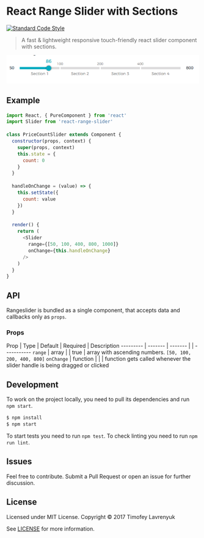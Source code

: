 # React Range Slider with Sections
[![Standard Code Style][std_img]][std_site]
> A fast & lightweight responsive touch-friendly react slider component with sections.

<img src="./demo/slider.png" alt="Slider" />

## Example

```js
import React, { PureComponent } from 'react'
import Slider from 'react-range-slider'

class PriceCountSlider extends Component {
  constructor(props, context) {
    super(props, context)
    this.state = {
      count: 0
    }
  }

  handleOnChange = (value) => {
    this.setState({
      count: value
    })
  }

  render() {
    return (
      <Slider
        range={[50, 100, 400, 800, 1000]}
        onChange={this.handleOnChange}
      />
    )
  }
}
```

## API
Rangeslider is bundled as a single component, that accepts data and callbacks only as `props`.


### Props
Prop   	 			 |  Type      |  Default   | Required   |  Description
---------   	     |  -------   |  -------   |            |  -----------
`range`              |  array     |            | true       |  array with ascending numbers. `[50, 100, 200, 400, 800]`
`onChange`  	     |  function  |            |            |  function gets called whenever the slider handle is being dragged or clicked

## Development
To work on the project locally, you need to pull its dependencies and run `npm start`.

```bash
$ npm install
$ npm start
```

To start tests you need to run `npm test`.
To check linting you need to run `npm run lint`.

## Issues
Feel free to contribute. Submit a Pull Request or open an issue for further discussion.

## License
Licensed under MIT License. Copyright © 2017 Timofey Lavrenyuk

See [LICENSE](./LICENSE) for more information.

[std_img]: https://img.shields.io/badge/code%20style-standard-brightgreen.svg
[std_site]: http://standardjs.com